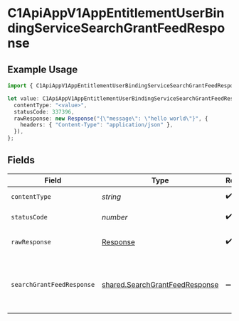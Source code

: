 # C1ApiAppV1AppEntitlementUserBindingServiceSearchGrantFeedResponse

## Example Usage

```typescript
import { C1ApiAppV1AppEntitlementUserBindingServiceSearchGrantFeedResponse } from "conductorone-sdk-typescript/sdk/models/operations";

let value: C1ApiAppV1AppEntitlementUserBindingServiceSearchGrantFeedResponse = {
  contentType: "<value>",
  statusCode: 337396,
  rawResponse: new Response("{\"message\": \"hello world\"}", {
    headers: { "Content-Type": "application/json" },
  }),
};
```

## Fields

| Field                                                                                                         | Type                                                                                                          | Required                                                                                                      | Description                                                                                                   |
| ------------------------------------------------------------------------------------------------------------- | ------------------------------------------------------------------------------------------------------------- | ------------------------------------------------------------------------------------------------------------- | ------------------------------------------------------------------------------------------------------------- |
| `contentType`                                                                                                 | *string*                                                                                                      | :heavy_check_mark:                                                                                            | HTTP response content type for this operation                                                                 |
| `statusCode`                                                                                                  | *number*                                                                                                      | :heavy_check_mark:                                                                                            | HTTP response status code for this operation                                                                  |
| `rawResponse`                                                                                                 | [Response](https://developer.mozilla.org/en-US/docs/Web/API/Response)                                         | :heavy_check_mark:                                                                                            | Raw HTTP response; suitable for custom response parsing                                                       |
| `searchGrantFeedResponse`                                                                                     | [shared.SearchGrantFeedResponse](../../../sdk/models/shared/searchgrantfeedresponse.md)                       | :heavy_minus_sign:                                                                                            | The SearchGrantFeedResponse message contains a list of grant event results and a nextPageToken if applicable. |